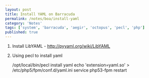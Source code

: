 ```yaml
---
layout: post
title: Install YAML on Barracuda
permalink: /notes/boa/install-yaml
category: 'Notes'
tags: ['system', 'barracuda', 'aegir', 'octopus', 'pecl', 'php']
published: true
---
```


1. Install LibYAML - http://pyyaml.org/wiki/LibYAML
2. Using pecl to install yaml

	/opt/local/bin/pecl install yaml
    echo 'extension=yaml.so' > /etc/php5/fpm/conf.d/yaml.ini
    service php53-fpm restart
